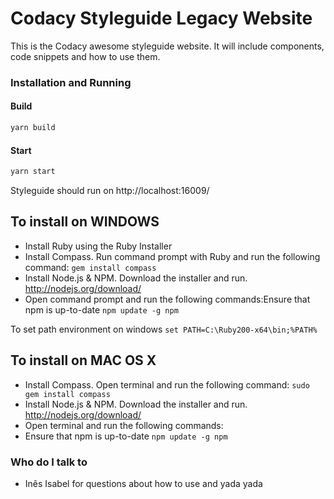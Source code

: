 # Codacy Styleguide Legacy Website

This is the Codacy awesome styleguide website.
It will include components, code snippets and how to use them.

### Installation and Running

#### Build

```sh
yarn build
```

#### Start

```sh
yarn start
```

Styleguide should run on http://localhost:16009/

## To install on WINDOWS

- Install Ruby using the Ruby Installer
- Install Compass. Run command prompt with Ruby and run the following command:
  `gem install compass`
- Install Node.js & NPM. Download the installer and run. http://nodejs.org/download/
- Open command prompt and run the following commands:Ensure that npm is up-to-date
  `npm update -g npm`

To set path environment on windows `set PATH=C:\Ruby200-x64\bin;%PATH%`

## To install on MAC OS X

- Install Compass. Open terminal and run the following command:
  `sudo gem install compass`
- Install Node.js & NPM. Download the installer and run. http://nodejs.org/download/
- Open terminal and run the following commands:
- Ensure that npm is up-to-date
  `npm update -g npm`

### Who do I talk to

- Inês Isabel for questions about how to use and yada yada
